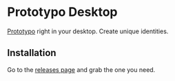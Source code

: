 # Prototypo Desktop

[Prototypo](https://github.com/byte-foundry/prototypo) right in your desktop. Create unique identities.

## Installation

Go to the [releases page](https://github.com/byte-foundry/prototypo-desktop/releases) and grab the one you need.
